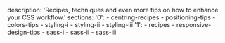 description: 'Recipes, techniques and even more tips on how to enhance your CSS workflow.'
sections:
  '0':
    - centring-recipes
    - positioning-tips
    - colors-tips
    - styling-i
    - styling-ii
    - styling-iii
  '1':
    - recipes
    - responsive-design-tips
    - sass-i
    - sass-ii
    - sass-iii
